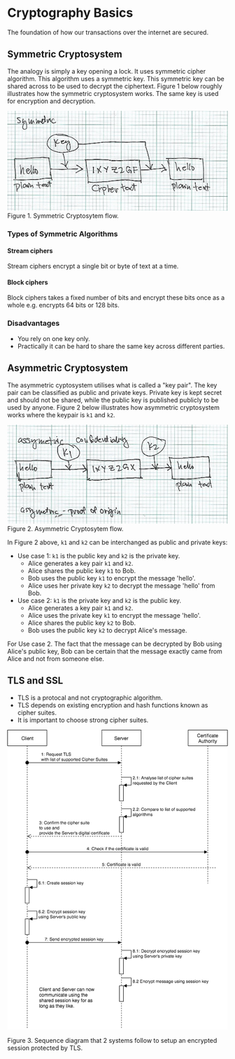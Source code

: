 # Cryptography Basics

The foundation of how our transactions over the internet are secured.

## Symmetric Cryptosystem

The analogy is simply a key opening a lock. It uses symmetric cipher algorithm.
This algorithm uses a symmetric key. This symmetric key can be shared across to be used to decrypt the ciphertext. Figure 1 below roughly illustrates how the symmetric cryptosystem works. The same key is used for encryption and decryption.

![Symmetric Cryptosystem](images/crypto-symmetric.jpg)
Figure 1. Symmetric Cryptosytem flow.


### Types of Symmetric Algorithms

#### Stream ciphers
Stream ciphers encrypt a single bit or byte of text at a time.

#### Block ciphers
Block ciphers takes a fixed number of bits and encrypt these bits once as a whole e.g. encrypts 64 bits or 128 bits.

### Disadvantages
- You rely on one key only.
- Practically it can be hard to share the same key across different parties.

## Asymmetric Cryptosystem

The asymmetric cyptosystem utilises what is called a "key pair". The key pair can be classified as public and private keys. Private key is kept secret and should not be shared, while the public key is published publicly to be used by anyone. Figure 2 below illustrates how asymmetric cryptosystem works where the keypair is `k1` and `k2`.

![Asymmetric Cryptosystem](images/crypto-asymmetric.jpg)
Figure 2. Asymmetric Cryptosytem flow.

In Figure 2 above, `k1` and `k2` can be interchanged as public and private keys:

- Use case 1: `k1` is the public key and `k2` is the private key. 
	- Alice generates a key pair `k1` and `k2`.
	- Alice shares the public key `k1` to Bob.
	- Bob uses the public key `k1` to encrypt the message 'hello'.
	- Alice uses her private key `k2` to decrypt the message 'hello' from Bob.
- Use case 2: `k1` is the private key and `k2` is the public key.
	- Alice generates a key pair `k1` and `k2`.
	- Alice uses the private key `k1` to encrypt the message 'hello'.
	- Alice shares the public key `k2` to Bob. 
	- Bob uses the public key `k2` to decrypt Alice's message.

For Use case 2. The fact that the message can be decrypted by Bob using Alice's public key, Bob can be certain that the message exactly came from Alice and not from someone else.

## TLS and SSL

- TLS is a protocal and not cryptographic algorithm.
- TLS depends on existing encryption and hash functions known as cipher suites.
- It is important to choose strong cipher suites.


![TLS sequence diagram](images/TLS.png)

Figure 3. Sequence diagram that 2 systems follow to setup an encrypted session protected by TLS.





